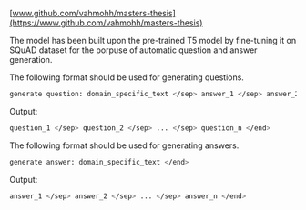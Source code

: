 [www.github.com/vahmohh/masters-thesis](https://www.github.com/vahmohh/masters-thesis)

The model has been built upon the pre-trained T5 model by fine-tuning it on SQuAD dataset for the porpuse of automatic question and answer generation.

The following format should be used for generating questions.
  ```sh
  generate question: domain_specific_text </sep> answer_1 </sep> answer_2 </sep> ... </sep> answer_n </end>
  ```
  Output:
  ```sh
  question_1 </sep> question_2 </sep> ... </sep> question_n </end>
  ```
The following format should be used for generating answers.
  ```sh
  generate answer: domain_specific_text </end>
  ```
  Output:
  ```sh
  answer_1 </sep> answer_2 </sep> ... </sep> answer_n </end>
  ```